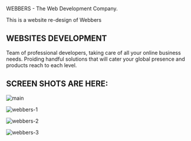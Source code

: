 WEBBERS - The Web Development Company.

This is a website re-design of Webbers


## WEBSITES DEVELOPMENT


Team of professional developers, taking care of all your online business needs. Proiding
handful solutions that will cater your global presence and products reach to each level.

## SCREEN SHOTS ARE HERE:

![main](https://user-images.githubusercontent.com/56760480/89297302-0fa5c680-d67d-11ea-9b99-3f9e4071b643.jpg)


![webbers-1](https://user-images.githubusercontent.com/56760480/89297706-bee29d80-d67d-11ea-8fa0-88c22d1ed968.jpg)


![webbers-2](https://user-images.githubusercontent.com/56760480/89297846-f7827700-d67d-11ea-9bc8-bd93fb76ce72.jpg)


![webbers-3](https://user-images.githubusercontent.com/56760480/89297948-184acc80-d67e-11ea-824b-980db5a820e3.jpg)



